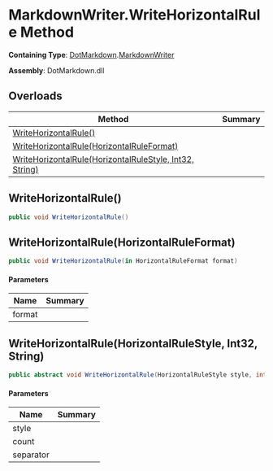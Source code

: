 # MarkdownWriter\.WriteHorizontalRule Method

**Containing Type**: [DotMarkdown](../../README.md)\.[MarkdownWriter](../README.md)

**Assembly**: DotMarkdown\.dll

## Overloads

| Method | Summary |
| ------ | ------- |
| [WriteHorizontalRule()](#DotMarkdown_MarkdownWriter_WriteHorizontalRule) | |
| [WriteHorizontalRule(HorizontalRuleFormat)](#DotMarkdown_MarkdownWriter_WriteHorizontalRule_DotMarkdown_HorizontalRuleFormat__) | |
| [WriteHorizontalRule(HorizontalRuleStyle, Int32, String)](#DotMarkdown_MarkdownWriter_WriteHorizontalRule_DotMarkdown_HorizontalRuleStyle_System_Int32_System_String_) | |

## WriteHorizontalRule\(\)<a name="DotMarkdown_MarkdownWriter_WriteHorizontalRule"></a>

```csharp
public void WriteHorizontalRule()
```

## WriteHorizontalRule\(HorizontalRuleFormat\)<a name="DotMarkdown_MarkdownWriter_WriteHorizontalRule_DotMarkdown_HorizontalRuleFormat__"></a>

```csharp
public void WriteHorizontalRule(in HorizontalRuleFormat format)
```

#### Parameters

| Name | Summary |
| ---- | ------- |
| format | |

## WriteHorizontalRule\(HorizontalRuleStyle, Int32, String\)<a name="DotMarkdown_MarkdownWriter_WriteHorizontalRule_DotMarkdown_HorizontalRuleStyle_System_Int32_System_String_"></a>

```csharp
public abstract void WriteHorizontalRule(HorizontalRuleStyle style, int count = 3, string separator = " ")
```

#### Parameters

| Name | Summary |
| ---- | ------- |
| style | |
| count | |
| separator | |

